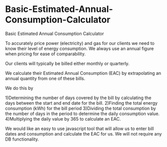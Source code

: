 # Basic-Estimated-Annual-Consumption-Calculator
Basic Estimated Annual Consumption Calculator

To accurately price power (electricity) and gas for our clients we need to know their level of energy consumption. We always use an annual figure when pricing for ease of comparability. 

Our clients will typically be billed either monthly or quarterly.

We calculate their Estimated Annual Consumption (EAC) by extrapolating an annual quantity from one of these bills.

We do this by

1)Determining the number of days covered by the bill by calculating the days between the start and end date for the bill.
2)Finding the total energy consumption (kWh) for the bill period
3)Dividing the total consumption by the number of days in the period to determine the daily consumption value.
4)Multiplying the daily value by 365 to calculate an EAC.

We would like an easy to use javascript tool that will allow us to enter bill dates and consumption and calculate the EAC for us. We will not require any DB functionality.


